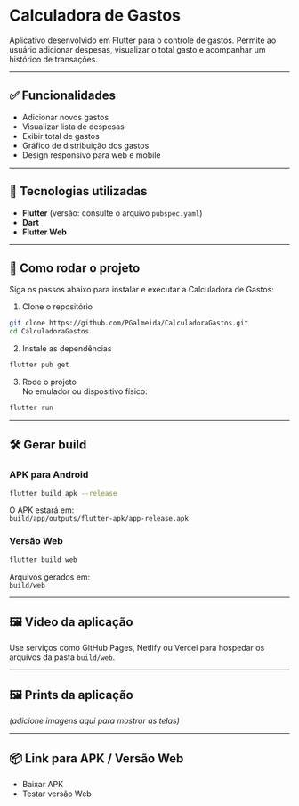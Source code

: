 
# Calculadora de Gastos

Aplicativo desenvolvido em Flutter para o controle de gastos. Permite ao usuário adicionar despesas, visualizar o total gasto e acompanhar um histórico de transações.

---

## ✅ Funcionalidades

- Adicionar novos gastos
- Visualizar lista de despesas
- Exibir total de gastos
- Gráfico de distribuição dos gastos
- Design responsivo para web e mobile

---

## 🚀 Tecnologias utilizadas

- **Flutter** (versão: consulte o arquivo `pubspec.yaml`)
- **Dart**
- **Flutter Web**

---

## 📲 Como rodar o projeto

Siga os passos abaixo para instalar e executar a Calculadora de Gastos:

1. Clone o repositório  
```bash
git clone https://github.com/PGalmeida/CalculadoraGastos.git
cd CalculadoraGastos
```

2. Instale as dependências  
```bash
flutter pub get
```

3. Rode o projeto  
No emulador ou dispositivo físico:  
```bash
flutter run
```

---

## 🛠️ Gerar build

### APK para Android  
```bash
flutter build apk --release
```
O APK estará em:  
`build/app/outputs/flutter-apk/app-release.apk`

### Versão Web  
```bash
flutter build web
```
Arquivos gerados em:  
`build/web`

---

## 🖼️ Vídeo da aplicação

Use serviços como GitHub Pages, Netlify ou Vercel para hospedar os arquivos da pasta `build/web`.

---

## 🖼️ Prints da aplicação

*(adicione imagens aqui para mostrar as telas)*

---

## 📦 Link para APK / Versão Web

- Baixar APK  
- Testar versão Web

